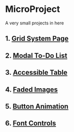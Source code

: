 # MicroProject
A very small projects in here  

## 1. [Grid System Page](https://juhwan1004.github.io/MicroProject/grid_system_page/)   
## 2. [Modal To-Do List](https://juhwan1004.github.io/MicroProject/modal_todolist/)  
## 3. [Accessible Table](https://juhwan1004.github.io/MicroProject/accessible_table/)    

## 4. [Faded Images](https://juhwan1004.github.io/MicroProject/faded_images/)

## 5. [Button Animation](https://juhwan1004.github.io/MicroProject/button_animation/)  

## 6. [Font Controls](https://juhwan1004.github.io/MicroProject/font_controls/)

